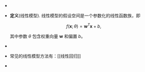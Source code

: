 -
- **定义**(线性模型). 线性模型的假设空间是一个参数化的线性函数族，即
  
  $$ f(\mathbf{x};\theta) = \mathbf{w}^T\mathbf{x} + b, $$
  
  其中参数 $\theta$ 包含权重向量 $\mathbf{w}$ 和偏置 $b$。
-
- 常见的线性模型方法有：[[线性回归]]
-